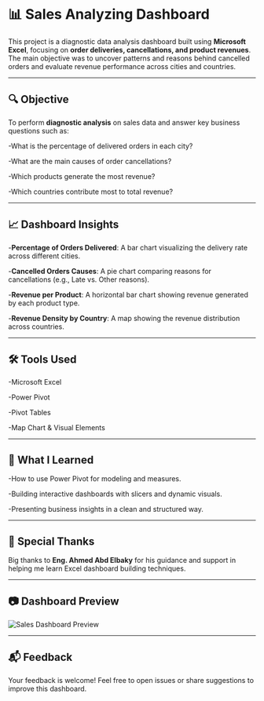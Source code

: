 # 📊 Sales Analyzing Dashboard

This project is a diagnostic data analysis dashboard built using **Microsoft Excel**, focusing on **order deliveries, cancellations, and product revenues**. The main objective was to uncover patterns and reasons behind cancelled orders and evaluate revenue performance across cities and countries.


---

## 🔍 Objective

To perform **diagnostic analysis** on sales data and answer key business questions such as:

-What is the percentage of delivered orders in each city?

-What are the main causes of order cancellations?

-Which products generate the most revenue?

-Which countries contribute most to total revenue?



---

## 📈 Dashboard Insights

-**Percentage of Orders Delivered**:
  A bar chart visualizing the delivery rate across different cities.

-**Cancelled Orders Causes**:
  A pie chart comparing reasons for cancellations (e.g., Late vs. Other reasons).

-**Revenue per Product**:
  A horizontal bar chart showing revenue generated by each product type.

-**Revenue Density by Country**:
  A map showing the revenue distribution across countries.



---

## 🛠 Tools Used

-Microsoft Excel

-Power Pivot

-Pivot Tables

-Map Chart & Visual Elements



---

## 🧠 What I Learned

-How to use Power Pivot for modeling and measures.

-Building interactive dashboards with slicers and dynamic visuals.

-Presenting business insights in a clean and structured way.



---

## 🙏 Special Thanks

Big thanks to **Eng. Ahmed Abd Elbaky** for his guidance and support in helping me learn Excel dashboard building techniques.


---

## 📷 Dashboard Preview

![Sales Dashboard Preview](Sales_Dashboard.png)


---

## 📬 Feedback

Your feedback is welcome! Feel free to open issues or share suggestions to improve this dashboard.
